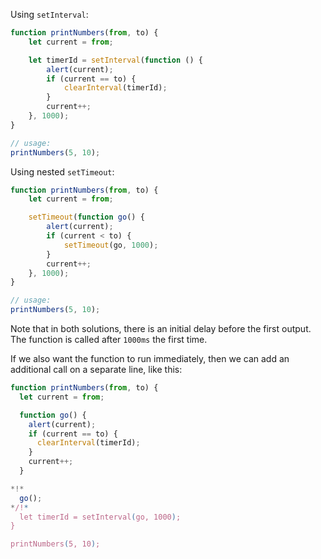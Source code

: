 Using `setInterval`:

```js run
function printNumbers(from, to) {
    let current = from;

    let timerId = setInterval(function () {
        alert(current);
        if (current == to) {
            clearInterval(timerId);
        }
        current++;
    }, 1000);
}

// usage:
printNumbers(5, 10);
```

Using nested `setTimeout`:

```js run
function printNumbers(from, to) {
    let current = from;

    setTimeout(function go() {
        alert(current);
        if (current < to) {
            setTimeout(go, 1000);
        }
        current++;
    }, 1000);
}

// usage:
printNumbers(5, 10);
```

Note that in both solutions, there is an initial delay before the first output. The function is called after `1000ms` the first time.

If we also want the function to run immediately, then we can add an additional call on a separate line, like this:

```js run
function printNumbers(from, to) {
  let current = from;

  function go() {
    alert(current);
    if (current == to) {
      clearInterval(timerId);
    }
    current++;
  }

*!*
  go();
*/!*
  let timerId = setInterval(go, 1000);
}

printNumbers(5, 10);
```
